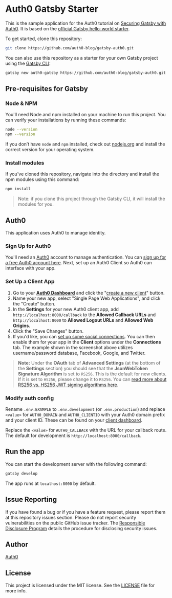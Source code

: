 # Auth0 Gatsby Starter
This is the sample application for the Auth0 tutorial on [Securing Gatsby with Auth0](https://auth0.com/blog/securing-gatsby-with-auth0/). It is based on the [official Gatsby hello-world starter](https://github.com/gatsbyjs/gatsby-starter-hello-world).

To get started, clone this repository:

```bash
git clone https://github.com/auth0-blog/gatsby-auth0.git
```

You can also use this repository as a starter for your own Gatsby project using the [Gatsby CLI](https://www.gatsbyjs.org/tutorial/part-zero/#using-the-gatsby-cli):

```bash
gatsby new auth0-gatsby https://github.com/auth0-blog/gatsby-auth0.git
```

## Pre-requisites for Gatsby

### Node & NPM
You'll need Node and npm installed on your machine to run this project. You can verify your installations by running these commands:

```bash
node --version
npm --version
```

If you don’t have `node` and `npm` installed, check out [nodejs.org](https://nodejs.org/) and install the correct version for your operating system. 

### Install modules

If you've cloned this repository, navigate into the directory and install the npm modules using this command:

```bash
npm install
```

> Note: if you clone this project through the Gatsby CLI, it will install the modules for you.

## Auth0
This application uses Auth0 to manage identity.

### Sign Up for Auth0

You'll need an [Auth0](https://auth0.com) account to manage authentication. You can [sign up for a free Auth0 account here](https://auth0.com/signup). Next, set up an Auth0 Client so Auth0 can interface with your app.

### Set Up a Client App

1. Go to your [**Auth0 Dashboard**](https://manage.auth0.com/#/) and click the "[create a new client](https://manage.auth0.com/#/clients/create)" button. 
2. Name your new app, select "Single Page Web Applications", and click the "Create" button.
3. In the **Settings** for your new Auth0 client app, add `http://localhost:8000/callback` to the **Allowed Callback URLs** and `http://localhost:8000` to **Allowed Logout URLs** and **Allowed Web Origins**.
4. Click the "Save Changes" button.
5. If you'd like, you can [set up some social connections](https://manage.auth0.com/#/connections/social). You can then enable them for your app in the **Client** options under the **Connections** tab. The example shown in the screenshot above utilizes username/password database, Facebook, Google, and Twitter.

> **Note:** Under the **OAuth** tab of **Advanced Settings** (at the bottom of the **Settings** section) you should see that the **JsonWebToken Signature Algorithm** is set to `RS256`. This is  the default for new clients. If it is set to `HS256`, please change it to `RS256`. You can [read more about RS256 vs. HS256 JWT signing algorithms here](https://community.auth0.com/questions/6942/jwt-signing-algorithms-rs256-vs-hs256).

### Modify auth config

Rename `.env.EXAMPLE` to `.env.development` (or `.env.production`) and replace `<value>` for `AUTH0_DOMAIN` and `AUTH0_CLIENTID` with your Auth0 domain prefix and your client ID. These can be found on your [client dashboard](https://manage.auth0.com/#/clients).

Replace the `<value>` for `AUTH0_CALLBACK` with the URL for your callback route. The default for development is `http://localhost:8000/callback`.

## Run the app
You can start the development server with the following command:

```bash
gatsby develop
```

The app runs at `localhost:8000` by default.

## Issue Reporting

If you have found a bug or if you have a feature request, please report them at this repository issues section. Please do not report security vulnerabilities on the public GitHub issue tracker. The [Responsible Disclosure Program](https://auth0.com/whitehat) details the procedure for disclosing security issues.

## Author

[Auth0](auth0.com) 

## License

This project is licensed under the MIT license. See the [LICENSE](LICENSE) file for more info.
